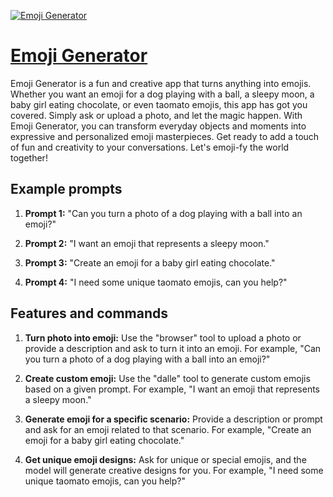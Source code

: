 [![Emoji Generator](https://files.oaiusercontent.com/file-vjHe1k2cTeY5FYCiSfinO11O?se=2123-10-16T20%3A09%3A27Z&sp=r&sv=2021-08-06&sr=b&rscc=max-age%3D31536000%2C%20immutable&rscd=attachment%3B%20filename%3Dc0d4e762-c5ed-4fdd-a3b9-37377f62a7b3.png&sig=64HYPhQZ9TEYslH30sJ97ta3NXh6YWjjAD%2BiRQT8yAg%3D)](https://chat.openai.com/g/g-wkmOq6AxG-emoji-generator)

# [Emoji Generator](https://chat.openai.com/g/g-wkmOq6AxG-emoji-generator)

Emoji Generator is a fun and creative app that turns anything into emojis. Whether you want an emoji for a dog playing with a ball, a sleepy moon, a baby girl eating chocolate, or even taomato emojis, this app has got you covered. Simply ask or upload a photo, and let the magic happen. With Emoji Generator, you can transform everyday objects and moments into expressive and personalized emoji masterpieces. Get ready to add a touch of fun and creativity to your conversations. Let's emoji-fy the world together!

## Example prompts

1. **Prompt 1:** "Can you turn a photo of a dog playing with a ball into an emoji?"

2. **Prompt 2:** "I want an emoji that represents a sleepy moon."

3. **Prompt 3:** "Create an emoji for a baby girl eating chocolate."

4. **Prompt 4:** "I need some unique taomato emojis, can you help?"

## Features and commands

1. **Turn photo into emoji:** Use the "browser" tool to upload a photo or provide a description and ask to turn it into an emoji. For example, "Can you turn a photo of a dog playing with a ball into an emoji?"

2. **Create custom emoji:** Use the "dalle" tool to generate custom emojis based on a given prompt. For example, "I want an emoji that represents a sleepy moon."

3. **Generate emoji for a specific scenario:** Provide a description or prompt and ask for an emoji related to that scenario. For example, "Create an emoji for a baby girl eating chocolate."

4. **Get unique emoji designs:** Ask for unique or special emojis, and the model will generate creative designs for you. For example, "I need some unique taomato emojis, can you help?"